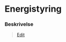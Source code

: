 # Energistyring

### Beskrivelse

> [Edit](https://github.com/FMDatahub/Portal/blob/main/docs/Moduler/Energistyring/index.md)
